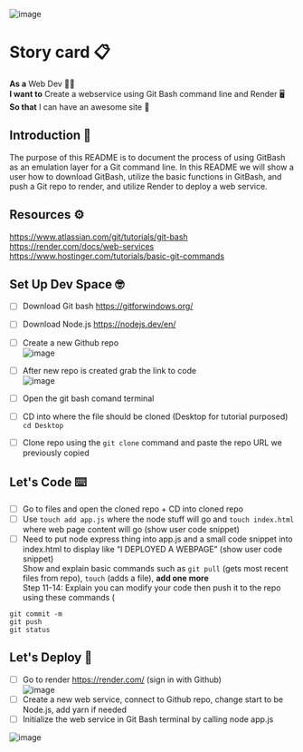 ![image](https://user-images.githubusercontent.com/111913185/217900503-df7e31d9-270a-41e2-94bc-f0e60c04ad55.png)

# Story card :clipboard:

__As a__ 
Web Dev :tipping_hand_woman: <br> 
__I want to__
Create a webservice using Git Bash command line and Render :desktop_computer: <br>
__So that__ 
I can have an awesome site :tada: <br>

## Introduction :wave:

The purpose of this README is to document the process of using GitBash as an emulation layer for a Git command line. In this README we will show a user how to download GitBash, utilize the basic functions in GitBash, and push a Git repo to render, and utilize Render to deploy a web service. <br>

## Resources :gear:

https://www.atlassian.com/git/tutorials/git-bash <br>
https://render.com/docs/web-services <br>
https://www.hostinger.com/tutorials/basic-git-commands <br>

## Set Up Dev Space :nerd_face:

- [ ] Download Git bash https://gitforwindows.org/ <br>

- [ ] Download Node.js https://nodejs.dev/en/ <br>

- [ ] Create a new Github repo <br>
![image](https://user-images.githubusercontent.com/111913185/217906381-803b0866-bdc8-4469-aa4e-65b5712abc70.png) <br>


- [ ] After new repo is created grab the link to code <br>
![image](https://user-images.githubusercontent.com/111913185/217906855-6dfba879-f501-485f-8912-32ef4c0c7ea8.png) <br>

- [ ] Open the git bash comand terminal <br>

- [ ] CD into where the file should be cloned (Desktop for tutorial purposed) `cd Desktop` <br>

- [ ] Clone repo using the `git clone` command and paste the repo URL we previously copied <br>

## Let's Code :keyboard:

- [ ] Go to files and open the cloned repo + CD into cloned repo <br>
- [ ] Use `touch add app.js` where the node stuff will go and `touch index.html` where web page content will go (show user code snippet)<br>
- [ ] Need to put node express thing into app.js and a small code snippet into index.html to display like “I DEPLOYED A WEBPAGE” (show user code snippet)<br>
Show and explain basic commands such as 
`git pull` (gets most recent files from repo), 
`touch` (adds a file), **add one more**<br>
Step 11-14: Explain you can modify your code then push it to the repo using these commands (
```git add
git commit -m
git push
git status
```
## Let's Deploy :rocket:

- [ ] Go to render https://render.com/ (sign in with Github)<br>
![image](https://user-images.githubusercontent.com/111913185/217911417-a5f5f807-9df5-42c4-937d-199158216d9b.png) <br>
- [ ] Create a new web service, connect to Github repo, change start to be Node.js, add yarn if needed<br>
- [ ] Initialize the web service in Git Bash terminal by calling node app.js <br>

![image](https://user-images.githubusercontent.com/111913185/217900556-9aa3f6d0-7f21-46c3-b641-4955ec13169e.png)
